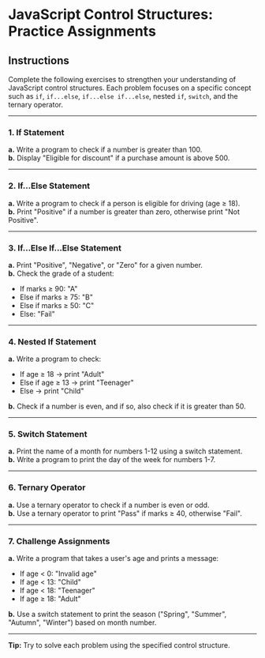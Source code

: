 # JavaScript Control Structures: Practice Assignments

## Instructions
Complete the following exercises to strengthen your understanding of JavaScript control structures. Each problem focuses on a specific concept such as `if`, `if...else`, `if...else if...else`, nested `if`, `switch`, and the ternary operator.

---

### 1. If Statement
**a.** Write a program to check if a number is greater than 100.  
**b.** Display "Eligible for discount" if a purchase amount is above 500.

---

### 2. If...Else Statement
**a.** Write a program to check if a person is eligible for driving (age ≥ 18).  
**b.** Print "Positive" if a number is greater than zero, otherwise print "Not Positive".

---

### 3. If...Else If...Else Statement
**a.** Print "Positive", "Negative", or "Zero" for a given number.  
**b.** Check the grade of a student:
- If marks ≥ 90: "A"
- Else if marks ≥ 75: "B"
- Else if marks ≥ 50: "C"
- Else: "Fail"

---

### 4. Nested If Statement
**a.** Write a program to check:
- If age ≥ 18 → print "Adult"
- Else if age ≥ 13 → print "Teenager"
- Else → print "Child"

**b.** Check if a number is even, and if so, also check if it is greater than 50.

---

### 5. Switch Statement
**a.** Print the name of a month for numbers 1-12 using a switch statement.  
**b.** Write a program to print the day of the week for numbers 1-7.

---

### 6. Ternary Operator
**a.** Use a ternary operator to check if a number is even or odd.  
**b.** Use a ternary operator to print "Pass" if marks ≥ 40, otherwise "Fail".

---

### 7. Challenge Assignments
**a.** Write a program that takes a user's age and prints a message:
- If age < 0: "Invalid age"
- If age < 13: "Child"
- If age < 18: "Teenager"
- If age ≥ 18: "Adult"

**b.** Use a switch statement to print the season ("Spring", "Summer", "Autumn", "Winter") based on month number.

---

**Tip:** Try to solve each problem using the specified control structure.  

